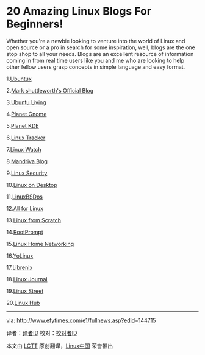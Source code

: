 20 Amazing Linux Blogs For Beginners!
================================================================================
Whether you're a newbie looking to venture into the world of Linux and open source or a pro in search for some inspiration, well, blogs are the one stop shop to all your needs. Blogs are an excellent resource of information coming in from real time users like you and me who are looking to help other fellow users grasp concepts in simple language and easy format.

1.[Ubuntux][1]

2.[Mark shuttleworth's Official Blog][2]

3.[Ubuntu Living][3]

4.[Planet Gnome][4]

5.[Planet KDE][5]

6.[Linux Tracker][6]

7.[Linux Watch][7]

8.[Mandriva Blog][8]

9.[Linux Security][9]

10.[Linux on Desktop][10]

11.[LinuxBSDos][11]

12.[All for Linux][12]

13.[Linux from Scratch][13]

14.[RootPrompt][14]

15.[Linux Home Networking][15]

16.[YoLinux][16]

17.[Librenix][17]

18.[Linux Journal][18]

19.[Linux Street][19]

20.[Linux Hub][20]

--------------------------------------------------------------------------------

via: http://www.efytimes.com/e1/fullnews.asp?edid=144715

译者：[译者ID](https://github.com/译者ID)
校对：[校对者ID](https://github.com/校对者ID)

本文由 [LCTT](https://github.com/LCTT/TranslateProject) 原创翻译，[Linux中国](http://linux.cn/) 荣誉推出

[1]:http://www.ubuntux.org/
[2]:http://www.markshuttleworth.com/
[3]:http://ubuntuliving.blogspot.in/
[4]:http://planet.gnome.org/
[5]:http://planetkde.org/
[6]:http://linuxtracker.org/
[7]:http://efytimes.com/e1/www.linux-watch.com
[8]:http://blog.mandriva.com/en/
[9]:http://www.linuxsecurity.com/
[10]:http://linuxondesktop.blogspot.in/
[11]:http://www.linuxbsdos.com/
[12]:http://allforlinux.com/
[13]:http://www.linuxfromscratch.org/
[14]:http://rootprompt.org/
[15]:http://www.linuxhomenetworking.com/
[16]:http://www.yolinux.com/TUTORIALS/
[17]:http://librenix.com/
[18]:http://www.linuxjournal.com/
[19]:http://www.linuxstreet.net/
[20]:http://linuxhub.net/